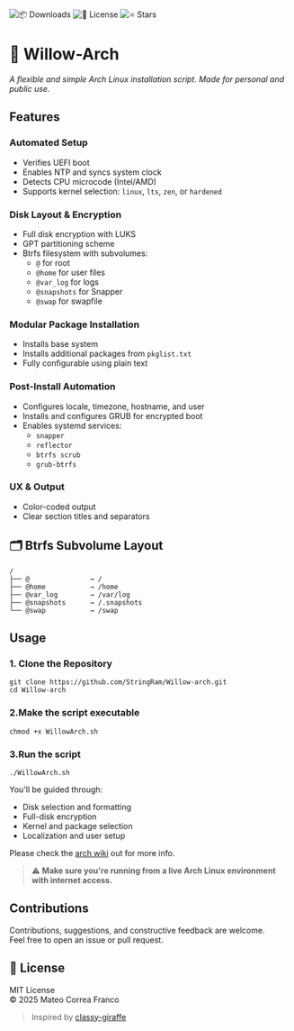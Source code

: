 ![📦 Downloads](https://img.shields.io/github/downloads/StringRam/Willow-arch/total?label=📦%20Downloads)
![📄 License](https://img.shields.io/github/license/StringRam/Willow-arch?label=📄%20License)
![⭐ Stars](https://img.shields.io/github/stars/StringRam/Willow-arch?label=⭐%20Stars)


# 🌿 Willow-Arch

*A flexible and simple Arch Linux installation script. Made for personal and public use.*


## Features

### Automated Setup
- Verifies UEFI boot  
- Enables NTP and syncs system clock  
- Detects CPU microcode (Intel/AMD)  
- Supports kernel selection: `linux`, `lts`, `zen`, or `hardened`

### Disk Layout & Encryption
- Full disk encryption with LUKS  
- GPT partitioning scheme  
- Btrfs filesystem with subvolumes:
  - `@` for root
  - `@home` for user files
  - `@var_log` for logs
  - `@snapshots` for Snapper
  - `@swap` for swapfile

### Modular Package Installation
- Installs base system  
- Installs additional packages from `pkglist.txt`  
- Fully configurable using plain text

### Post-Install Automation
- Configures locale, timezone, hostname, and user  
- Installs and configures GRUB for encrypted boot  
- Enables systemd services:
  - `snapper`
  - `reflector`
  - `btrfs scrub`
  - `grub-btrfs`

### UX & Output
- Color-coded output  
- Clear section titles and separators


## 🗂️ Btrfs Subvolume Layout

```plaintext
/
├── @               → /
├── @home           → /home
├── @var_log        → /var/log
├── @snapshots      → /.snapshots
└── @swap           → /swap
```

## Usage

### 1. Clone the Repository
```
git clone https://github.com/StringRam/Willow-arch.git
cd Willow-arch
```
### 2.Make the script executable
```
chmod +x WillowArch.sh
```
### 3.Run the script
```
./WillowArch.sh
```
You'll be guided through:

- Disk selection and formatting  
- Full-disk encryption  
- Kernel and package selection  
- Localization and user setup

Please check the [arch wiki](https://wiki.archlinux.org) out for more info.

> ⚠️ **Make sure you're running from a live Arch Linux environment with internet access.**


## Contributions

Contributions, suggestions, and constructive feedback are welcome.  
Feel free to open an issue or pull request.


## 📜 License

MIT License  
© 2025 Mateo Correa Franco

> Inspired by [classy-giraffe](https://github.com/classy-giraffe)

